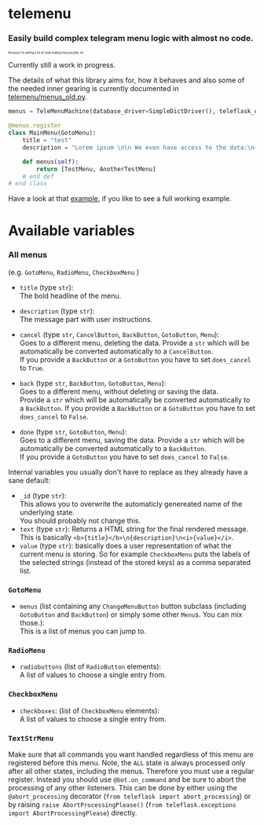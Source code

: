 # telemenu

### Easily build complex telegram menu logic with almost no code.
<sup><sub><sup><sub><sup>Because I'm writing a lot of code making that possible, lol.</sup></sub></sup></sub></sup>


Currently still a work in progress.

The details of what this library aims for, how it behaves and also some of the needed inner gearing is currently documented in [telemenu/menus_old.py](telemenu/menus_old.py).

```py
menus = TeleMenuMachine(database_driver=SimpleDictDriver(), teleflask_or_tblueprint=bot)

@menus.register
class MainMenu(GotoMenu):
    title = "test"
    description = "Lorem ipsum \n\n We even have access to the data:\n{data!r}"

    def menus(self):
        return [TestMenu, AnotherTestMenu]
    # end def
# end class
```

Have a look at that [example](example/code/example_bot.py), if you like to see a full working example.


# Available variables

### All menus
(e.g. `GotoMenu`, `RadioMenu`, `CheckboxMenu` )

- `title` (type `str`):    
    The bold headline of the menu.

- `description` (type `str`):    
    The message part with user instructions.

- `cancel` (type `str`, `CancelButton`, `BackButton`, `GotoButton`, `Menu`):    
    Goes to a different menu, deleting the data. Provide a `str` which will be automatically be converted automatically to a `CancelButton`.    
    If you provide a  `BackButton` or a `GotoButton` you have to set `does_cancel` to `True`.
- `back` (type `str`, `BackButton`, `GotoButton`, `Menu`):    
    Goes to a different menu, without deleting or saving the data.    
    Provide a `str` which will be automatically be converted automatically to a `BackButton`. If you provide a  `BackButton` or a `GotoButton` you have to set `does_cancel` to `False`.
- `done` (type `str`, `GotoButton`, `Menu`):    
    Goes to a different menu, saving the data. Provide a `str` which will be automatically be converted automatically to a `BackButton`.    
    If you provide a `GotoButton` you have to set `does_cancel` to `False`.

Internal variables you usually don't have to replace as they already have a sane default:

- `_id` (type `str`):    
    This allows you to overwrite the automaticly genereated name of the underlying state.    
    You should probably not change this.
- `text` (type `str`):
    Returns a HTML string for the final rendered message.
    This is basically `<b>{title}</b>\n{description}\n<i>{value}</i>`.
- `value` (type `str`): basically does a user representation of what the current menu is storing.
    So for example `CheckboxMenu` puts the labels of the selected strings (instead of the stored keys) as a comma separated list.
 
### `GotoMenu`    
- `menus` (list containing any `ChangeMenuButton` button subclass (including `GotoButton` and `BackButton`) or simply some other `Menu`s. You can mix those.):    
    This is a list of menus you can jump to.

### `RadioMenu`    
- `radiobuttons` (list of `RadioButton` elements):    
    A list of values to choose a single entry from.

### `CheckboxMenu`    
- `checkboxes`: (list of `CheckboxMenu` elements):    
    A list of values to choose a single entry from.

### `TextStrMenu`
Make sure that all commands you want handled regardless of this menu are registered before this menu.
Note, the `ALL` state is always processed only after all other states, including the menus. Therefore you must use a regular register.
Instead you should use `@bot.on_command` and be sure to abort the processing of any other listeners. 
This can be done by either using the `@abort_processing` decorator (`from teleflask import abort_processing`) or by raising `raise AbortProcessingPlease()` (`from teleflask.exceptions import AbortProcessingPlease`) directly. 
